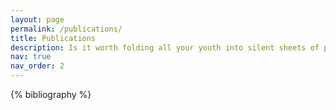 ```yaml
---
layout: page
permalink: /publications/
title: Publications
description: Is it worth folding all your youth into silent sheets of paper?
nav: true
nav_order: 2
---
```


<!-- _pages/publications.md -->

<!-- Bibsearch Feature -->
<!-- 
{% include bib_search.liquid %}
 -->

<div class="publications">

{% bibliography %}

</div>
